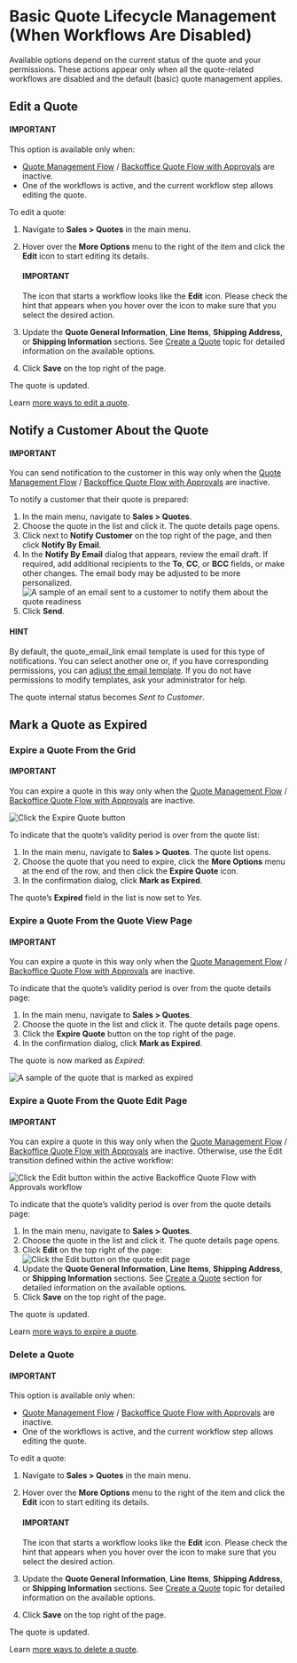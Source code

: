 <a id="quotes-basic-lifecycle-management"></a>

# Basic Quote Lifecycle Management (When Workflows Are Disabled)

Available options depend on the current status of the quote and your permissions. These actions appear only when all the quote-related workflows are disabled and the default (basic) quote management applies.

## Edit a Quote

#### IMPORTANT
This option is available only when:

* [Quote Management Flow](index.md#simple-quote-management) / [Backoffice Quote Flow with Approvals](index.md#quote-management-with-approvals) are inactive.
* One of the workflows is active, and the current workflow step allows editing the quote.

To edit a quote:

1. Navigate to **Sales > Quotes** in the main menu.
2. Hover over the <i class="fa fa-ellipsis-h fa-lg" aria-hidden="true"></i> **More Options** menu to the right of the item and click the <i class="fa fa-edit fa-lg" aria-hidden="true"></i> **Edit** icon to start editing its details.

   #### IMPORTANT
   The icon that starts a workflow looks like the **Edit** icon. Please check the hint that appears when you hover over the icon to make sure that you select the desired action.
3. Update the **Quote General Information**, **Line Items**, **Shipping Address**, or **Shipping Information** sections. See [Create a Quote](../create/create-from-scratch.md#quote-create-from-scratch) topic for detailed information on the available options.
4. Click **Save** on the top right of the page.

The quote is updated.

Learn [more ways to edit a quote](../manage.md#quotes-actions-edit).

<a id="quotes-actions-notify-customer"></a>

## Notify a Customer About the Quote

<!-- begin -->

#### IMPORTANT
You can send notification to the customer in this way only when the [Quote Management Flow](index.md#simple-quote-management) / [Backoffice Quote Flow with Approvals](index.md#quote-management-with-approvals) are inactive.

To notify a customer that their quote is prepared:

1. In the main menu, navigate to **Sales > Quotes**.
2. Choose the quote in the list and click it. The quote details page opens.
3. Click <i class="fa fa-caret-down fa-lg" aria-hidden="true"></i> next to **Notify Customer** on the top right of the page, and then click **Notify By Email**.
4. In the **Notify By Email** dialog that appears, review the email draft. If required, add additional recipients to the **To**, **CC**, or **BCC** fields, or make other changes. The email body may be adjusted to be more personalized.
   ![A sample of an email sent to a customer to notify them about the quote readiness](user/img/sales/quotes/quotes_notifycustomer2.png)
5. Click **Send**.

#### HINT
By default, the quote_email_link email template is used for this type of notifications. You can select another one or, if you have corresponding permissions, you can [adjust the email template](../../../system/emails/email-templates.md#user-guide-email-template). If you do not have permissions to modify templates, ask your administrator for help.

The quote internal status becomes *Sent to Customer*.

<!-- finish -->

<a id="quotes-actions-expire"></a>

## Mark a Quote as Expired

<a id="quotes-actions-expire-fromgrid"></a>

### Expire a Quote From the Grid

<!-- begin -->

#### IMPORTANT
You can expire a quote in this way only when the [Quote Management Flow](index.md#simple-quote-management) / [Backoffice Quote Flow with Approvals](index.md#quote-management-with-approvals) are inactive.

![Click the Expire Quote button](user/img/sales/quotes/quotes_expire.png)

To indicate that the quote’s validity period is over from the quote list:

1. In the main menu, navigate to **Sales > Quotes**. The quote list opens.
2. Choose the quote that you need to expire, click the <i class="fa fa-ellipsis-h fa-lg" aria-hidden="true"></i> **More Options** menu at the end of the row, and then click the <i class="far fa-clock" aria-hidden="true"></i> **Expire Quote** icon.
3. In the confirmation dialog, click **Mark as Expired**.

The quote’s **Expired** field in the list is now set to *Yes*.

<!-- finish -->

<a id="quotes-actions-expire-fromviepage"></a>

### Expire a Quote From the Quote View Page

#### IMPORTANT
You can expire a quote in this way only when the [Quote Management Flow](index.md#simple-quote-management) / [Backoffice Quote Flow with Approvals](index.md#quote-management-with-approvals) are inactive.

To indicate that the quote’s validity period is over from the quote details page:

1. In the main menu, navigate to **Sales > Quotes**.
2. Choose the quote in the list and click it. The quote details page opens.
3. Click the **Expire Quote** button on the top right of the page.
4. In the confirmation dialog, click **Mark as Expired**.

The quote is now marked as *Expired*:

![A sample of the quote that is marked as expired](user/img/sales/quotes/quotes_expired.png)

### Expire a Quote From the Quote Edit Page

#### IMPORTANT
You can expire a quote in this way only when the [Quote Management Flow](index.md#simple-quote-management) / [Backoffice Quote Flow with Approvals](index.md#quote-management-with-approvals) are inactive.  Otherwise, use the Edit transition defined within the active workflow:

![Click the Edit button within the active Backoffice Quote Flow with Approvals workflow](user/img/sales/quotes/quotes_workflowedit1.png)

To indicate that the quote’s validity period is over from the quote details page:

1. In the main menu, navigate to **Sales > Quotes**.
2. Choose the quote in the list and click it. The quote details page opens.
3. Click **Edit** on the top right of the page:
   ![Click the Edit button on the quote edit page](user/img/sales/quotes/quotes_edit1.png)
4. Update the **Quote General Information**, **Line Items**, **Shipping Address**, or **Shipping Information** sections. See [Create a Quote](../create/index.md#user-guide-quotes-create) section for detailed information on the available options.
5. Click **Save** on the top right of the page.

The quote is updated.

Learn [more ways to expire a quote](#quotes-actions-expire).

### Delete a Quote

#### IMPORTANT
This option is available only when:

* [Quote Management Flow](index.md#simple-quote-management) / [Backoffice Quote Flow with Approvals](index.md#quote-management-with-approvals) are inactive.
* One of the workflows is active, and the current workflow step allows editing the quote.

To edit a quote:

1. Navigate to **Sales > Quotes** in the main menu.
2. Hover over the <i class="fa fa-ellipsis-h fa-lg" aria-hidden="true"></i> **More Options** menu to the right of the item and click the <i class="fa fa-edit fa-lg" aria-hidden="true"></i> **Edit** icon to start editing its details.

   #### IMPORTANT
   The icon that starts a workflow looks like the **Edit** icon. Please check the hint that appears when you hover over the icon to make sure that you select the desired action.
3. Update the **Quote General Information**, **Line Items**, **Shipping Address**, or **Shipping Information** sections. See [Create a Quote](../create/create-from-scratch.md#quote-create-from-scratch) topic for detailed information on the available options.
4. Click **Save** on the top right of the page.

The quote is updated.

Learn [more ways to delete a quote](../manage.md#quotes-actions-delete).

<!-- fa-bars = fa-navicon -->
<!-- Ic Tiles is used as Set As Default in saved views, and as tiles in display layout options -->
<!-- IcPencil refers to Rename in Commerce and Inline Editing in CRM -->
<!-- Check mark in the square. -->
<!-- SortDesc is also used as drop-down arrow -->
